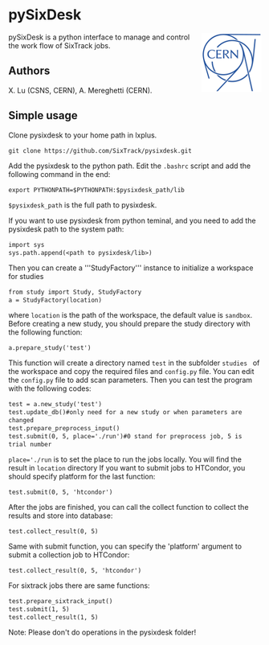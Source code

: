 # pySixDesk

<img src="CERN-logo.png" align="right">

pySixDesk is a python interface to manage and control the work flow of SixTrack jobs.

## Authors

X.&nbsp;Lu (CSNS, CERN),
A.&nbsp;Mereghetti (CERN).

## Simple usage

Clone pysixdesk to your home path in lxplus.
```shell
git clone https://github.com/SixTrack/pysixdesk.git
```
Add the pysixdesk to the python path. Edit the ```.bashrc``` script
and add the following command in the end:
```shell
export PYTHONPATH=$PYTHONPATH:$pysixdesk_path/lib
```
```$pysixdesk_path``` is the full path to pysixdesk.

If you want to use pysixdesk from python teminal, and you need to add the 
pysixdesk path to the system path:
```shell
import sys
sys.path.append(<path to pysixdesk/lib>)
```

Then you can create a '''StudyFactory''' instance to initialize a workspace for studies
```shell
from study import Study, StudyFactory
a = StudyFactory(location)
```
where ```location``` is the path of the workspace, the default value is
```sandbox```. Before creating a new study,
you should prepare the study directory with the following function:
```shell
a.prepare_study('test')
```
This function will create a directory named ```test``` in the subfolder
```studies ``` of the workspace and copy the required files and ```config.py```
file.
You can edit the ```config.py``` file to add scan parameters. 
Then you can test the program with the following codes: 

```shell
test = a.new_study('test')
test.update_db()#only need for a new study or when parameters are changed
test.prepare_preprocess_input()
test.submit(0, 5, place='./run')#0 stand for preprocess job, 5 is trial number 
```
```place='./run``` is to set the place to run the jobs locally.
You will find the result in ```location``` directory
If you want to submit jobs to HTCondor, you should specify platform for the last
function:
```shell
test.submit(0, 5, 'htcondor')
```
After the jobs are finished, you can call the collect function to collect the
results and store into database:
```shell
test.collect_result(0, 5)
```
Same with submit function, you can specify the 'platform' argument to submit a
collection job to HTCondor:
```shell
test.collect_result(0, 5, 'htcondor')
```
For sixtrack jobs there are same functions:
```shell
test.prepare_sixtrack_input()
test.submit(1, 5)
test.collect_result(1, 5)
```

Note: Please don't do operations in the pysixdesk folder!
